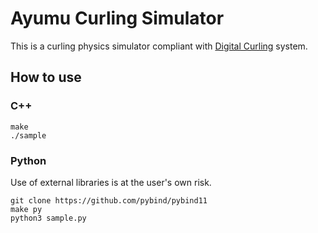 
# Ayumu Curling Simulator

This is a curling physics simulator compliant with [Digital Curling](https://github.com/digitalcurling) system.

## How to use

### C++

```
make
./sample
```

### Python

Use of external libraries is at the user's own risk.

```
git clone https://github.com/pybind/pybind11
make py
python3 sample.py
```

